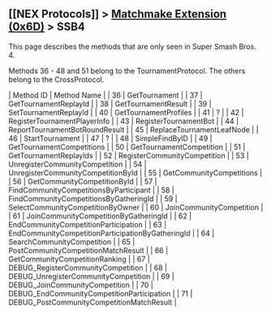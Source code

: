 ## [[NEX Protocols]] > [Matchmake Extension (0x6D)](Matchmake-Extension-Protocol) > SSB4

This page describes the methods that are only seen in Super Smash Bros. 4.

Methods 36 - 48 and 51 belong to the TournamentProtocol. The others belong to the CrossProtocol.

| Method ID | Method Name |
| 36 | GetTournament |
| 37 | GetTournamentReplayId |
| 38 | GetTournamentResult |
| 39 | SetTournamentReplayId |
| 40 | GetTournamentProfiles |
| 41 | ? |
| 42 | RegisterTournamentPlayerInfo |
| 43 | RegisterTournamentBot |
| 44 | ReportTournamentBotRoundResult |
| 45 | ReplaceTournamentLeafNode |
| 46 | StartTournament |
| 47 | ? |
| 48 | SimpleFindByID |
| 49 | GetTournamentCompetitions |
| 50 | GetTournamentCompetition |
| 51 | GetTournamentReplayIds |
| 52 | RegisterCommunityCompetition |
| 53 | UnregisterCommunityCompetition |
| 54 | UnregisterCommunityCompetitionById |
| 55 | GetCommunityCompetitions |
| 56 | GetCommunityCompetitionById |
| 57 | FindCommunityCompetitionsByParticipant |
| 58 | FindCommunityCompetitionsByGatheringId |
| 59 | SelectCommunityCompetitionByOwner |
| 60 | JoinCommunityCompetition |
| 61 | JoinCommunityCompetitionByGatheringId |
| 62 | EndCommunityCompetitionParticipation |
| 63 | EndCommunityCompetitionParticipationByGatheringId |
| 64 | SearchCommunityCompetition |
| 65 | PostCommunityCompetitionMatchResult |
| 66 | GetCommunityCompetitionRanking |
| 67 | DEBUG_RegisterCommunityCompetition |
| 68 | DEBUG_UnregisterCommunityCompetition |
| 69 | DEBUG_JoinCommunityCompetition |
| 70 | DEBUG_EndCommunityCompetitionParticipation |
| 71 | DEBUG_PostCommunityCompetitionMatchResult |